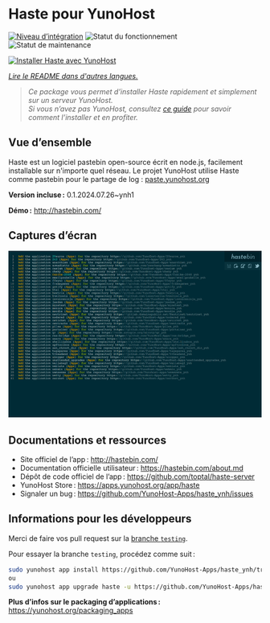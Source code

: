 <!--
Nota bene : ce README est automatiquement généré par <https://github.com/YunoHost/apps/tree/master/tools/readme_generator>
Il NE doit PAS être modifié à la main.
-->

# Haste pour YunoHost

[![Niveau d’intégration](https://dash.yunohost.org/integration/haste.svg)](https://ci-apps.yunohost.org/ci/apps/haste/) ![Statut du fonctionnement](https://ci-apps.yunohost.org/ci/badges/haste.status.svg) ![Statut de maintenance](https://ci-apps.yunohost.org/ci/badges/haste.maintain.svg)

[![Installer Haste avec YunoHost](https://install-app.yunohost.org/install-with-yunohost.svg)](https://install-app.yunohost.org/?app=haste)

*[Lire le README dans d'autres langues.](./ALL_README.md)*

> *Ce package vous permet d’installer Haste rapidement et simplement sur un serveur YunoHost.*  
> *Si vous n’avez pas YunoHost, consultez [ce guide](https://yunohost.org/install) pour savoir comment l’installer et en profiter.*

## Vue d’ensemble

Haste est un logiciel pastebin open-source écrit en node.js, facilement installable sur n'importe quel réseau. Le projet YunoHost utilise Haste comme pastebin pour le partage de log : [paste.yunohost.org](https://paste.yunohost.org/)


**Version incluse :** 0.1.2024.07.26~ynh1

**Démo :** <http://hastebin.com/>

## Captures d’écran

![Capture d’écran de Haste](./doc/screenshots/screenshot.png)

## Documentations et ressources

- Site officiel de l’app : <http://hastebin.com/>
- Documentation officielle utilisateur : <https://hastebin.com/about.md>
- Dépôt de code officiel de l’app : <https://github.com/toptal/haste-server>
- YunoHost Store : <https://apps.yunohost.org/app/haste>
- Signaler un bug : <https://github.com/YunoHost-Apps/haste_ynh/issues>

## Informations pour les développeurs

Merci de faire vos pull request sur la [branche `testing`](https://github.com/YunoHost-Apps/haste_ynh/tree/testing).

Pour essayer la branche `testing`, procédez comme suit :

```bash
sudo yunohost app install https://github.com/YunoHost-Apps/haste_ynh/tree/testing --debug
ou
sudo yunohost app upgrade haste -u https://github.com/YunoHost-Apps/haste_ynh/tree/testing --debug
```

**Plus d’infos sur le packaging d’applications :** <https://yunohost.org/packaging_apps>
